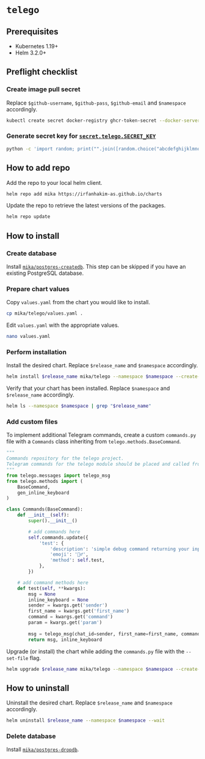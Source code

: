 # `telego`

## Prerequisites

- Kubernetes 1.19+
- Helm 3.2.0+

## Preflight checklist

### Create image pull secret

Replace `$github-username`, `$github-pass`, `$github-email` and `$namespace` accordingly.

```sh
kubectl create secret docker-registry ghcr-token-secret --docker-server=https://ghcr.io --docker-username="$github-username" --docker-password="$github-pass" --docker-email="$github-email" -n $namespace
```

### Generate secret key for [`secret.telego.SECRET_KEY`](values.yaml)

```sh
python -c 'import random; print("".join([random.choice("abcdefghijklmnopqrstuvwxyz0123456789!@#$%^&*(-_=+)") for i in range(50)]))'
```

## How to add repo

Add the repo to your local helm client.

```sh
helm repo add mika https://irfanhakim-as.github.io/charts
```

Update the repo to retrieve the latest versions of the packages.

```sh
helm repo update
```

## How to install

### Create database

Install [`mika/postgres-createdb`](../postgres-createdb/). This step can be skipped if you have an existing PostgreSQL database.

### Prepare chart values

Copy `values.yaml` from the chart you would like to install.

```sh
cp mika/telego/values.yaml .
```

Edit `values.yaml` with the appropriate values.

```sh
nano values.yaml
```

### Perform installation

Install the desired chart. Replace `$release_name` and `$namespace` accordingly.

```sh
helm install $release_name mika/telego --namespace $namespace --create-namespace --values values.yaml --wait
```

Verify that your chart has been installed. Replace `$namespace` and `$release_name` accordingly.

```sh
helm ls --namespace $namespace | grep "$release_name"
```

### Add custom files

To implement additional Telegram commands, create a custom `commands.py` file with a `Commands` class inheriting from `telego.methods.BaseCommand`.

```python
"""
Commands repository for the telego project.
Telegram commands for the telego module should be placed and called from here.
"""
from telego.messages import telego_msg
from telego.methods import (
    BaseCommand,
    gen_inline_keyboard
)

class Commands(BaseCommand):
    def __init__(self):
        super().__init__()

        # add commands here
        self.commands.update({
            'test': {
                'description': 'simple debug command returning your input',
                'emoji': '🤵‍♂️',
                'method': self.test,
            },
        })

    # add command methods here
    def test(self, **kwargs):
        msg = None
        inline_keyboard = None
        sender = kwargs.get('sender')
        first_name = kwargs.get('first_name')
        command = kwargs.get('command')
        param = kwargs.get('param')
        
        msg = telego_msg(chat_id=sender, first_name=first_name, command=command, param=param)['TEST_COMMAND']
        return msg, inline_keyboard
```

Upgrade (or install) the chart while adding the `commands.py` file with the `--set-file` flag.

```sh
helm upgrade $release_name mika/telego --namespace $namespace --create-namespace --values values.yaml --set-file configmap.telego.CUSTOM_COMMANDS=commands.py --wait
```

## How to uninstall

Uninstall the desired chart. Replace `$release_name` and `$namespace` accordingly.

```sh
helm uninstall $release_name --namespace $namespace --wait
```

### Delete database

Install [`mika/postgres-dropdb`](../postgres-dropdb/).